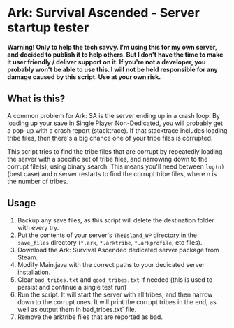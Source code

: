# Ark: Survival Ascended - Server startup tester

**Warning! Only to help the tech savvy. I'm using this for my own server, and decided to publish it to help others. But I don't
have the time to make it user friendly / deliver support on it. If you're not a developer, you probably won't be able
to use this. I will not be held responsible for any damage caused by this script. Use at your own risk.**

## What is this?

A common problem for Ark: SA is the server ending up in a crash loop. By loading up your save in Single Player Non-Dedicated,
you will probably get a pop-up with a crash report (stacktrace). If that stacktrace includes loading tribe files, 
then there's a big chance one of your tribe files is corrupted.

This script tries to find the tribe files that are corrupt by repeatedly loading the server with a specific set of 
tribe files, and narrowing down to the corrupt file(s), using binary search. This means you'll need between `log(n)` (best case)
and `n` server restarts to find the corrupt tribe files, where n is the number of tribes.

## Usage

1. Backup any save files, as this script will delete the destination folder with every try.
2. Put the contents of your server's `TheIsland_WP` directory in the `save_files` directory (`*.ark`, `*.arktribe`, `*.arkprofile`, etc files).
3. Download the Ark: Survival Ascended dedicated server package from Steam.
4. Modify Main.java with the correct paths to your dedicated server installation.
5. Clear `bad_tribes.txt` and `good_tribes.txt` if needed (this is used to persist and continue a single test run)
6. Run the script. It will start the server with all tribes, and then narrow down to the corrupt ones. It will print the corrupt tribes in the end, as well as output them in  bad_tribes.txt` file.
7. Remove the arktribe files that are reported as bad.